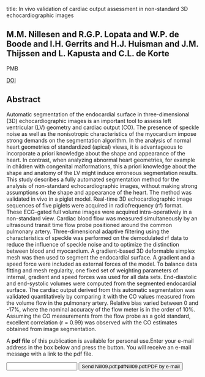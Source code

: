 title: In vivo validation of cardiac output assessment in non-standard 3D echocardiographic images

## M.M. Nillesen and R.G.P. Lopata and W.P. de Boode and I.H. Gerrits and H.J. Huisman and J.M. Thijssen and L. Kapusta and C.L. de Korte
PMB

<a href="https://doi.org/10.1088/0031-9155/54/7/006">DOI</a>

## Abstract
Automatic segmentation of the endocardial surface in three-dimensional (3D) echocardiographic images is an important tool to assess left ventricular (LV) geometry and cardiac output (CO). The presence of speckle noise as well as the nonisotropic characteristics of the myocardium impose strong demands on the segmentation algorithm. In the analysis of normal heart geometries of standardized (apical) views, it is advantageous to incorporate a priori knowledge about the shape and appearance of the heart. In contrast, when analyzing abnormal heart geometries, for example in children with congenital malformations, this a priori knowledge about the shape and anatomy of the LV might induce erroneous segmentation results. This study describes a fully automated segmentation method for the analysis of non-standard echocardiographic images, without making strong assumptions on the shape and appearance of the heart. The method was validated in vivo in a piglet model. Real-time 3D echocardiographic image sequences of five piglets were acquired in radiofrequency (rf) format. These ECG-gated full volume images were acquired intra-operatively in a non-standard view. Cardiac blood flow was measured simultaneously by an ultrasound transit time flow probe positioned around the common pulmonary artery. Three-dimensional adaptive filtering using the characteristics of speckle was performed on the demodulated rf data to reduce the influence of speckle noise and to optimize the distinction between blood and myocardium. A gradient-based 3D deformable simplex mesh was then used to segment the endocardial surface. A gradient and a speed force were included as external forces of the model. To balance data fitting and mesh regularity, one fixed set of weighting parameters of internal, gradient and speed forces was used for all data sets. End-diastolic and end-systolic volumes were computed from the segmented endocardial surface. The cardiac output derived from this automatic segmentation was validated quantitatively by comparing it with the CO values measured from the volume flow in the pulmonary artery. Relative bias varied between 0 and -17%, where the nominal accuracy of the flow meter is in the order of 10%. Assuming the CO measurements from the flow probe as a gold standard, excellent correlation (r = 0.99) was observed with the CO estimates obtained from image segmentation.

A <b>pdf file</b> of this publication is available for personal use.Enter your e-mail address in the box below and press the button. You will receive an e-mail message with a link to the pdf file.
<form action="sender.php">  <input type="text" name="email">  <input type="submit" value="Send Nill09.pdf:pdfNill09.pdf:PDF by e-mail"></form>
